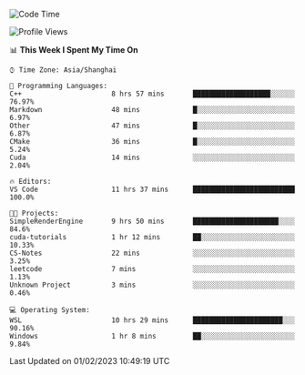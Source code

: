 <!--START_SECTION:waka-->
![Code Time](http://img.shields.io/badge/Code%20Time-621%20hrs%2031%20mins-blue)

![Profile Views](http://img.shields.io/badge/Profile%20Views-0-blue)

📊 **This Week I Spent My Time On** 

```text
⌚︎ Time Zone: Asia/Shanghai

💬 Programming Languages: 
C++                      8 hrs 57 mins       ███████████████████░░░░░░   76.97% 
Markdown                 48 mins             █░░░░░░░░░░░░░░░░░░░░░░░░   6.97% 
Other                    47 mins             █░░░░░░░░░░░░░░░░░░░░░░░░   6.87% 
CMake                    36 mins             █░░░░░░░░░░░░░░░░░░░░░░░░   5.24% 
Cuda                     14 mins             ░░░░░░░░░░░░░░░░░░░░░░░░░   2.04%

🔥 Editors: 
VS Code                  11 hrs 37 mins      █████████████████████████   100.0%

🐱‍💻 Projects: 
SimpleRenderEngine       9 hrs 50 mins       █████████████████████░░░░   84.6% 
cuda-tutorials           1 hr 12 mins        ██░░░░░░░░░░░░░░░░░░░░░░░   10.33% 
CS-Notes                 22 mins             ░░░░░░░░░░░░░░░░░░░░░░░░░   3.25% 
leetcode                 7 mins              ░░░░░░░░░░░░░░░░░░░░░░░░░   1.13% 
Unknown Project          3 mins              ░░░░░░░░░░░░░░░░░░░░░░░░░   0.46%

💻 Operating System: 
WSL                      10 hrs 29 mins      ██████████████████████░░░   90.16% 
Windows                  1 hr 8 mins         ██░░░░░░░░░░░░░░░░░░░░░░░   9.84%

```


 Last Updated on 01/02/2023 10:49:19 UTC
<!--END_SECTION:waka-->